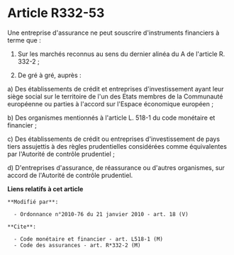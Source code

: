 # Article R332-53

Une entreprise d'assurance ne peut souscrire d'instruments financiers à terme que :

1. Sur les marchés reconnus au sens du dernier alinéa du A de l'article R. 332-2 ;

2. De gré à gré, auprès :

a) Des établissements de crédit et entreprises d'investissement ayant leur siège social sur le territoire de l'un des Etats
membres de la Communauté européenne ou parties à l'accord sur l'Espace économique européen ;

b) Des organismes mentionnés à l'article L. 518-1 du code monétaire et financier ;

c) Des établissements de crédit ou entreprises d'investissement de pays tiers assujettis à des règles prudentielles
considérées comme équivalentes par l'Autorité de contrôle prudentiel ;

d) D'entreprises d'assurance, de réassurance ou d'autres organismes, sur accord de l'Autorité de contrôle prudentiel.

**Liens relatifs à cet article**

	**Modifié par**:

	  - Ordonnance n°2010-76 du 21 janvier 2010 - art. 18 (V)

	**Cite**:

	  - Code monétaire et financier - art. L518-1 (M)
	  - Code des assurances - art. R*332-2 (M)
